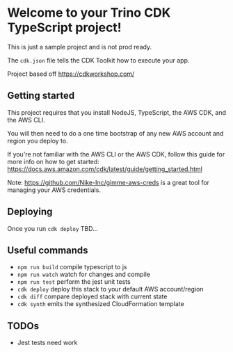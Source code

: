 # Welcome to your Trino CDK TypeScript project!

This is just a sample project and is not prod ready.

The `cdk.json` file tells the CDK Toolkit how to execute your app.

Project based off https://cdkworkshop.com/

## Getting started
This project requires that you install NodeJS, TypeScript, the AWS CDK, and the AWS CLI.

You will then need to do a one time bootstrap of any new AWS account and region you deploy to.

If you're not familiar with the AWS CLI or the AWS CDK, follow this guide for more info on how to get started: https://docs.aws.amazon.com/cdk/latest/guide/getting_started.html

Note: https://github.com/Nike-Inc/gimme-aws-creds is a great tool for managing your AWS credentials.

## Deploying

Once you run `cdk deploy` TBD...

## Useful commands

 * `npm run build`   compile typescript to js
 * `npm run watch`   watch for changes and compile
 * `npm run test`    perform the jest unit tests
 * `cdk deploy`      deploy this stack to your default AWS account/region
 * `cdk diff`        compare deployed stack with current state
 * `cdk synth`       emits the synthesized CloudFormation template

## TODOs
* Jest tests need work 
